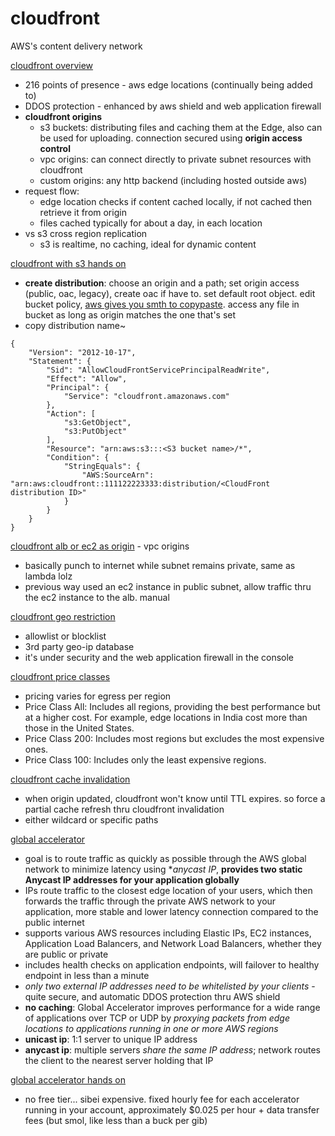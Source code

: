 # cloudfront

AWS's content delivery network

[cloudfront overview](https://www.udemy.com/course/aws-certified-solutions-architect-associate-saa-c03/learn/lecture/13528370#lecture-article)
* 216 points of presence - aws edge locations (continually being added to)
* DDOS protection - enhanced by aws shield and web application firewall
* **cloudfront origins**
    * s3 buckets: distributing files and caching them at the Edge, also can be used for uploading. connection secured using **origin access control**
    * vpc origins: can connect directly to private subnet resources with cloudfront
    * custom origins: any http backend (including hosted outside aws)
* request flow: 
    * edge location checks if content cached locally, if not cached then retrieve it from origin
    * files cached typically for about a day, in each location
* vs s3 cross region replication
    * s3 is realtime, no caching, ideal for dynamic content

[cloudfront with s3 hands on](https://www.udemy.com/course/aws-certified-solutions-architect-associate-saa-c03/learn/lecture/13528374#lecture-article)
* **create distribution**: choose an origin and a path; set origin access (public, oac, legacy), create oac if have to. set default root object. edit bucket policy, [aws gives you smth to copypaste](https://docs.aws.amazon.com/AmazonCloudFront/latest/DeveloperGuide/private-content-restricting-access-to-s3.html). access any file in bucket as long as origin matches the one that's set
* copy distribution name~

```
{
    "Version": "2012-10-17",
    "Statement": {
        "Sid": "AllowCloudFrontServicePrincipalReadWrite",
        "Effect": "Allow",
        "Principal": {
            "Service": "cloudfront.amazonaws.com"
        },
        "Action": [
            "s3:GetObject",
            "s3:PutObject"
        ],
        "Resource": "arn:aws:s3:::<S3 bucket name>/*",
        "Condition": {
            "StringEquals": {
                "AWS:SourceArn": "arn:aws:cloudfront::111122223333:distribution/<CloudFront distribution ID>"
            }
        }
    }
}
```

[cloudfront alb or ec2 as origin](https://www.udemy.com/course/aws-certified-solutions-architect-associate-saa-c03/learn/lecture/34844034#lecture-article) - vpc origins
* basically punch to internet while subnet remains private, same as lambda lolz
* previous way used an ec2 instance in public subnet, allow traffic thru the ec2 instance to the alb. manual

[cloudfront geo restriction](https://www.udemy.com/course/aws-certified-solutions-architect-associate-saa-c03/learn/lecture/34844038#lecture-article)
* allowlist or blocklist
* 3rd party geo-ip database
* it's under security and the web application firewall in the console

[cloudfront price classes](https://www.udemy.com/course/aws-certified-solutions-architect-associate-saa-c03/learn/lecture/33878736#lecture-article)
* pricing varies for egress per region
* Price Class All: Includes all regions, providing the best performance but at a higher cost. For example, edge locations in India cost more than those in the United States.
* Price Class 200: Includes most regions but excludes the most expensive ones.
* Price Class 100: Includes only the least expensive regions.

[cloudfront cache invalidation](https://www.udemy.com/course/aws-certified-solutions-architect-associate-saa-c03/learn/lecture/33878742#lecture-article)
* when origin updated, cloudfront won't know until TTL expires. so force a partial cache refresh thru cloudfront invalidation
* either wildcard or specific paths

[global accelerator](https://www.udemy.com/course/aws-certified-solutions-architect-associate-saa-c03/learn/lecture/18078277#lecture-article)
* goal is to route traffic as quickly as possible through the AWS global network to minimize latency using **anycast IP*, **provides two static Anycast IP addresses for your application globally**
* IPs route traffic to the closest edge location of your users, which then forwards the traffic through the private AWS network to your application, more stable and lower latency connection compared to the public internet
* supports various AWS resources including Elastic IPs, EC2 instances, Application Load Balancers, and Network Load Balancers, whether they are public or private
* includes health checks on application endpoints, will failover to healthy endpoint in less than a minute
* *only two external IP addresses need to be whitelisted by your clients* - quite secure, and automatic DDOS protection thru AWS shield
* **no caching**: Global Accelerator improves performance for a wide range of applications over TCP or UDP by *proxying packets from edge locations to applications running in one or more AWS regions*
* **unicast ip**: 1:1 server to unique IP address
* **anycast ip**: multiple servers *share the same IP address*; network routes the client to the nearest server holding that IP

[global accelerator hands on](https://www.udemy.com/course/aws-certified-solutions-architect-associate-saa-c03/learn/lecture/18078279#lecture-article)
* no free tier... sibei expensive. fixed hourly fee for each accelerator running in your account, approximately $0.025 per hour + data transfer fees (but smol, like less than a buck per gib)